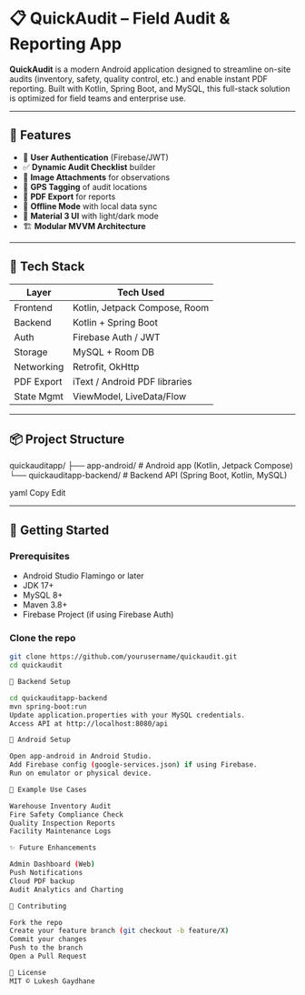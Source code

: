# 📋 QuickAudit – Field Audit & Reporting App

**QuickAudit** is a modern Android application designed to streamline on-site audits (inventory, safety, quality control, etc.) and enable instant PDF reporting. Built with Kotlin, Spring Boot, and MySQL, this full-stack solution is optimized for field teams and enterprise use.

---

## 📱 Features

- 🔐 **User Authentication** (Firebase/JWT)
- ✅ **Dynamic Audit Checklist** builder
- 📸 **Image Attachments** for observations
- 📍 **GPS Tagging** of audit locations
- 🧾 **PDF Export** for reports
- 🔄 **Offline Mode** with local data sync
- 🎨 **Material 3 UI** with light/dark mode
- 🏗️ **Modular MVVM Architecture**

---

## 🧱 Tech Stack

| Layer          | Tech Used                      |
|----------------|-------------------------------|
| Frontend       | Kotlin, Jetpack Compose, Room |
| Backend        | Kotlin + Spring Boot          |
| Auth           | Firebase Auth / JWT           |
| Storage        | MySQL + Room DB               |
| Networking     | Retrofit, OkHttp              |
| PDF Export     | iText / Android PDF libraries |
| State Mgmt     | ViewModel, LiveData/Flow      |

---

## 📦 Project Structure

quickauditapp/
├── app-android/ # Android app (Kotlin, Jetpack Compose)
└── quickauditapp-backend/ # Backend API (Spring Boot, Kotlin, MySQL)

yaml
Copy
Edit

---

## 🚀 Getting Started

### Prerequisites

- Android Studio Flamingo or later
- JDK 17+
- MySQL 8+
- Maven 3.8+
- Firebase Project (if using Firebase Auth)

### Clone the repo

```bash
git clone https://github.com/yourusername/quickaudit.git
cd quickaudit

🔧 Backend Setup

cd quickauditapp-backend
mvn spring-boot:run
Update application.properties with your MySQL credentials.
Access API at http://localhost:8080/api

📱 Android Setup

Open app-android in Android Studio.
Add Firebase config (google-services.json) if using Firebase.
Run on emulator or physical device.

📄 Example Use Cases

Warehouse Inventory Audit
Fire Safety Compliance Check
Quality Inspection Reports
Facility Maintenance Logs

✨ Future Enhancements

Admin Dashboard (Web)
Push Notifications
Cloud PDF backup
Audit Analytics and Charting

🤝 Contributing

Fork the repo
Create your feature branch (git checkout -b feature/X)
Commit your changes
Push to the branch
Open a Pull Request

📜 License
MIT © Lukesh Gaydhane
